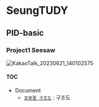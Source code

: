 # SeungTUDY
## PID-basic


### Project1 Seesaw
![KakaoTalk_20230621_140102575](https://github.com/LswLlama/SeungTUDY/assets/115550749/d04567dd-901a-4993-8aaa-12426c80b3b0)
#### TOC
- Document
  - [`로봇팔 구조도`](project1_seesaw/src/Seesaw_structure.md) : 구조도


